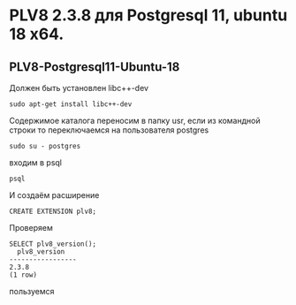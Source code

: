 # PLV8 2.3.8 для Postgresql 11, ubuntu 18 x64.
## PLV8-Postgresql11-Ubuntu-18
Должен быть установлен libc++-dev 
```
sudo apt-get install libc++-dev
```
Содержимое каталога переносим в папку usr,
если из командной строки то переключаемся на пользователя postgres 

```
sudo su - postgres
```
входим в psql
```
psql
```
И создаём расширение
```
CREATE EXTENSION plv8;
```
Проверяем
```
SELECT plv8_version();
  plv8_version
-----------------
2.3.8
(1 row)
```
пользуемся

